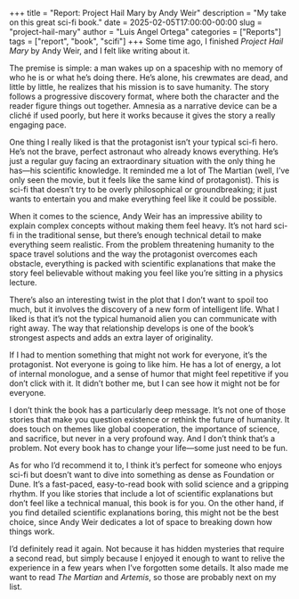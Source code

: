 +++
title = "Report: Project Hail Mary by Andy Weir"
description = "My take on this great sci-fi book."
date = 2025-02-05T17:00:00-00:00
slug = "project-hail-mary"
author = "Luis Angel Ortega"
categories = ["Reports"]
tags = ["report", "book", "scifi"]
+++
Some time ago, I finished *Project Hail Mary* by Andy Weir, and I felt like writing about it.

The premise is simple: a man wakes up on a spaceship with no memory of who he is or what he’s doing there. He’s alone, his crewmates are dead, and little by little, he realizes that his mission is to save humanity. The story follows a progressive discovery format, where both the character and the reader figure things out together. Amnesia as a narrative device can be a cliché if used poorly, but here it works because it gives the story a really engaging pace.

One thing I really liked is that the protagonist isn’t your typical sci-fi hero. He’s not the brave, perfect astronaut who already knows everything. He’s just a regular guy facing an extraordinary situation with the only thing he has—his scientific knowledge. It reminded me a lot of The Martian (well, I’ve only seen the movie, but it feels like the same kind of protagonist). This is sci-fi that doesn’t try to be overly philosophical or groundbreaking; it just wants to entertain you and make everything feel like it could be possible.

When it comes to the science, Andy Weir has an impressive ability to explain complex concepts without making them feel heavy. It’s not hard sci-fi in the traditional sense, but there’s enough technical detail to make everything seem realistic. From the problem threatening humanity to the space travel solutions and the way the protagonist overcomes each obstacle, everything is packed with scientific explanations that make the story feel believable without making you feel like you’re sitting in a physics lecture.

There’s also an interesting twist in the plot that I don’t want to spoil too much, but it involves the discovery of a new form of intelligent life. What I liked is that it’s not the typical humanoid alien you can communicate with right away. The way that relationship develops is one of the book’s strongest aspects and adds an extra layer of originality.

If I had to mention something that might not work for everyone, it’s the protagonist. Not everyone is going to like him. He has a lot of energy, a lot of internal monologue, and a sense of humor that might feel repetitive if you don’t click with it. It didn’t bother me, but I can see how it might not be for everyone.

I don’t think the book has a particularly deep message. It’s not one of those stories that make you question existence or rethink the future of humanity. It does touch on themes like global cooperation, the importance of science, and sacrifice, but never in a very profound way. And I don’t think that’s a problem. Not every book has to change your life—some just need to be fun.

As for who I’d recommend it to, I think it’s perfect for someone who enjoys sci-fi but doesn’t want to dive into something as dense as Foundation or Dune. It’s a fast-paced, easy-to-read book with solid science and a gripping rhythm. If you like stories that include a lot of scientific explanations but don’t feel like a technical manual, this book is for you. On the other hand, if you find detailed scientific explanations boring, this might not be the best choice, since Andy Weir dedicates a lot of space to breaking down how things work.

I’d definitely read it again. Not because it has hidden mysteries that require a second read, but simply because I enjoyed it enough to want to relive the experience in a few years when I’ve forgotten some details. It also made me want to read *The Martian* and *Artemis*, so those are probably next on my list.

